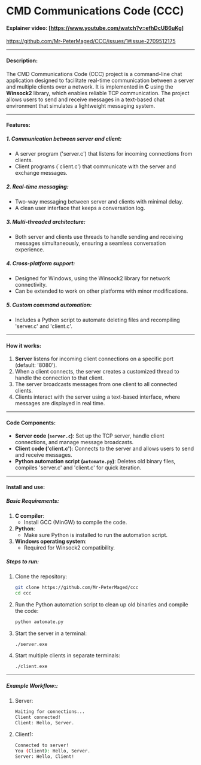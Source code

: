 #  CMD Communications Code (CCC) 
#### Explainer video: [<https://www.youtube.com/watch?v=efhDcUB6uKg>]

https://github.com/Mr-PeterMaged/CCC/issues/1#issue-2709512175

---

#### **Description**:
The CMD Communications Code (CCC) project is a command-line chat application designed to facilitate real-time communication between a server and multiple clients over a network. It is implemented in **C** using the **Winsock2** library, which enables reliable TCP communication. The project allows users to send and receive messages in a text-based chat environment that simulates a lightweight messaging system.

---

#### **Features**:
##### **1. Communication between server and client**:
- A server program ('server.c') that listens for incoming connections from clients.
- Client programs (`client.c') that communicate with the server and exchange messages.

##### **2. Real-time messaging**:
- Two-way messaging between server and clients with minimal delay.
- A clean user interface that keeps a conversation log.

##### **3. Multi-threaded architecture**:
- Both server and clients use threads to handle sending and receiving messages simultaneously, ensuring a seamless conversation experience.

##### **4. Cross-platform support**:
- Designed for Windows, using the Winsock2 library for network connectivity.
- Can be extended to work on other platforms with minor modifications.

##### **5. Custom command automation**:
- Includes a Python script to automate deleting files and recompiling 'server.c' and 'client.c'.

---

#### **How it works**:
1. **Server** listens for incoming client connections on a specific port (default: '8080').
2. When a client connects, the server creates a customized thread to handle the connection to that client.
3. The server broadcasts messages from one client to all connected clients.
4. Clients interact with the server using a text-based interface, where messages are displayed in real time.

---

#### **Code Components**:
- **Server code (`server.c`)**: Set up the TCP server, handle client connections, and manage message broadcasts.
- **Client code ('client.c')**: Connects to the server and allows users to send and receive messages.
- **Python automation script (`automate.py`)**: Deletes old binary files, compiles 'server.c' and 'client.c' for quick iteration.

---

#### **Install and use**:

##### **Basic Requirements**:
1. **C compiler**:
   - Install GCC (MinGW) to compile the code.
2. **Python**:
   - Make sure Python is installed to run the automation script.
3. **Windows operating system**:
   - Required for Winsock2 compatibility.

##### **Steps to run**:
1. Clone the repository:
   ```bash
   git clone https://github.com/Mr-PeterMaged/ccc
   cd ccc

2. Run the Python automation script to clean up old binaries and compile the code:
   ```bash
   python automate.py
   
3. Start the server in a terminal:
   ```bash
   ./server.exe
   
4. Start multiple clients in separate terminals:
   ```bash
   ./client.exe

---

##### **Example Workflow:**:
1. Server:
   ```bash
   Waiting for connections...
   Client connected!
   Client: Hello, Server.

2. Client1:
   ```bash
   Connected to server!
   You (Client): Hello, Server.
   Server: Hello, Client!
